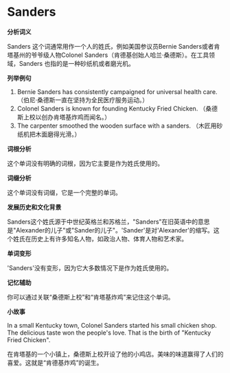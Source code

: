 # Sanders

**分析词义**

  

Sanders 这个词通常用作一个人的姓氏，例如美国参议员Bernie Sanders或者肯塔基州的爷爷级人物Colonel Sanders（肯德基创始人哈兰·桑德斯）。在工具领域，Sanders 也指的是一种砂纸机或者磨光机。

  

**列举例句**

  

1.  Bernie Sanders has consistently campaigned for universal health care. （伯尼·桑德斯一直在坚持为全民医疗服务运动。）
2.  Colonel Sanders is known for founding Kentucky Fried Chicken. （桑德斯上校以创办肯塔基炸鸡而闻名。）
3.  The carpenter smoothed the wooden surface with a sanders. （木匠用砂纸机把木面磨得光滑。）

  

**词根分析**

  

这个单词没有明确的词根，因为它主要是作为姓氏使用的。

  

**词缀分析**

  

这个单词没有词缀，它是一个完整的单词。

  

**发展历史和文化背景**

  

Sanders这个姓氏源于中世纪英格兰和苏格兰，"Sanders"在旧英语中的意思是"Alexander的儿子"或"Sander的儿子"。'Sander'是对'Alexander'的缩写。这个姓氏在历史上有许多知名人物，如政治人物、体育人物和艺术家。

  

**单词变形**

  

'Sanders'没有变形，因为它大多数情况下是作为姓氏使用的。

  

**记忆辅助**

  

你可以通过关联“桑德斯上校”和“肯塔基炸鸡”来记住这个单词。

  

**小故事**

  

In a small Kentucky town, Colonel Sanders started his small chicken shop. The delicious taste won the people's love. That is the birth of "Kentucky Fried Chicken".

  

在肯塔基的一个小镇上，桑德斯上校开设了他的小鸡店。美味的味道赢得了人们的喜爱。这就是“肯德基炸鸡”的诞生。
